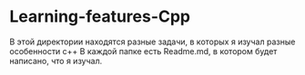 # Learning-features-Cpp
В этой директории находятся разные задачи, в которых я изучал разные особенности с++
В каждой папке есть Readme.md, в котором будет написано, что я изучал.
